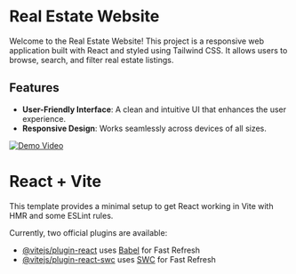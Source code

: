 # Real Estate Website

Welcome to the Real Estate Website! This project is a responsive web application built with React and styled using Tailwind CSS. It allows users to browse, search, and filter real estate listings.

## Features

- **User-Friendly Interface**: A clean and intuitive UI that enhances the user experience.
- **Responsive Design**: Works seamlessly across devices of all sizes.

[![Demo Video](https://img.youtube.com/vi/VIDEO_ID/0.jpg)](https://www.youtube.com/watch?v=[VIDEO_ID](https://youtu.be/LPqGgw5IfjA?si=OOUa36OpXn6uHBtq))


# React + Vite

This template provides a minimal setup to get React working in Vite with HMR and some ESLint rules.

Currently, two official plugins are available:

- [@vitejs/plugin-react](https://github.com/vitejs/vite-plugin-react/blob/main/packages/plugin-react/README.md) uses [Babel](https://babeljs.io/) for Fast Refresh
- [@vitejs/plugin-react-swc](https://github.com/vitejs/vite-plugin-react-swc) uses [SWC](https://swc.rs/) for Fast Refresh
